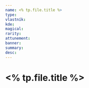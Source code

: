 ```yaml
---
name: <% tp.file.title %>
type: 
vlastník: 
kde: 
magical: 
rarity: 
attunement: 
banner: 
summary: 
desc:
---
```


# <% tp.file.title %>